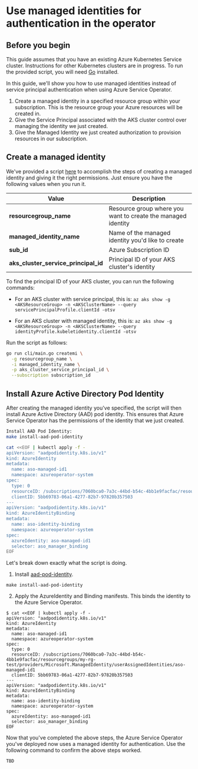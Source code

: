 # Use managed identities for authentication in the operator

## Before you begin
This guide assumes that you have an existing Azure Kubernetes Service cluster. Instructions for other Kubernetes clusters are in progress. To run the provided script, you will need [Go](https://golang.org/) installed.

In this guide, we'll show you how to use managed identities instead of service principal authentication when using Azure Service Operator.

1. Create a managed identity in a specified resource group within your subscription. This is the resource group your Azure resources will be created in.
2. Give the Service Principal associated with the AKS cluster control over managing the identity we just created.
3. Give the Managed Identity we just created authorization to provision resources in our subscription.

## Create a managed identity
We've provided a script [here](./../../cli/main.go) to accomplish the steps of creating a managed identity and giving it the right permissions. Just ensure you have the following values when you run it.

| Value | Description |
|---------|---------|
|**resourcegroup_name**               |   Resource group where you want to create the managed identity      |
|**managed_identity_name**            | Name of the managed identity you'd like to create
|**sub_id**                           | Azure Subscription ID
|**aks_cluster_service_principal_id** | Principal ID of your AKS cluster's identity 

To find the principal ID of your AKS cluster, you can run the following commands:

- For an AKS cluster with service principal, this is:
 ```az aks show -g <AKSResourceGroup> -n <AKSClusterName> --query servicePrincipalProfile.clientId -otsv```

- For an AKS cluster with managed identity, this is: ```az aks show -g <AKSResourceGroup> -n <AKSClusterName> --query identityProfile.kubeletidentity.clientId -otsv```

Run the script as follows:

```sh
go run cli/main.go createmi \
  -g resourcegroup_name \
  -i managed_identity_name \
  -p aks_cluster_service_principal_id \
  --subscription subscription_id
```

## Install Azure Active Directory Pod Identity
After creating the managed identity you've specified, the script will then install Azure Active Directory (AAD) pod identity. This ensures that Azure Service Operator has the permissions of the identity that we just created.

```bash
Install AAD Pod Identity:
make install-aad-pod-identity

cat <<EOF | kubectl apply -f -
apiVersion: "aadpodidentity.k8s.io/v1"
kind: AzureIdentity
metadata:
  name: aso-managed-id1
  namespace: azureoperator-system
spec:
  type: 0
  resourceID: /subscriptions/7060bca0-7a3c-44bd-b54c-4bb1e9facfac/resourcegroups/my-rg-test/providers/Microsoft.ManagedIdentity/userAssignedIdentities/aso-managed-id1
  clientID: 5bb69783-06a1-4277-82b7-97820b357503
---
apiVersion: "aadpodidentity.k8s.io/v1"
kind: AzureIdentityBinding
metadata:
  name: aso-identity-binding
  namespace: azureoperator-system
spec:
  azureIdentity: aso-managed-id1
  selector: aso_manager_binding
EOF
```

Let's break down exactly what the script is doing.

1. Install [aad-pod-identity](https://github.com/Azure/aad-pod-identity).

  ```shell
  make install-aad-pod-identity
  ```


2. Apply the AzureIdentity and Binding manifests. This binds the identity to the Azure Service Operator.

  ```console
  $ cat <<EOF | kubectl apply -f -
  apiVersion: "aadpodidentity.k8s.io/v1"
  kind: AzureIdentity
  metadata:
    name: aso-managed-id1
    namespace: azureoperator-system
  spec:
    type: 0
    resourceID: /subscriptions/7060bca0-7a3c-44bd-b54c-4bb1e9facfac/resourcegroups/my-rg-test/providers/Microsoft.ManagedIdentity/userAssignedIdentities/aso-managed-id1
    clientID: 5bb69783-06a1-4277-82b7-97820b357503
  ---
  apiVersion: "aadpodidentity.k8s.io/v1"
  kind: AzureIdentityBinding
  metadata:
    name: aso-identity-binding
    namespace: azureoperator-system
  spec:
    azureIdentity: aso-managed-id1
    selector: aso_manager_binding
  EOF
  ```

  Now that you've completed the above steps, the Azure Service Operator you've deployed now uses a managed identity for authentication. Use the following command to confirm the above steps worked.

  ```
  TBD
